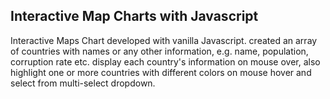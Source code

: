 ## Interactive Map Charts with Javascript

Interactive Maps Chart developed with vanilla Javascript. created an array of countries with names or any other information, e.g. name, population, corruption rate etc. display each country's information on mouse over, also highlight one or more countries with different colors on mouse hover and select from multi-select dropdown.
